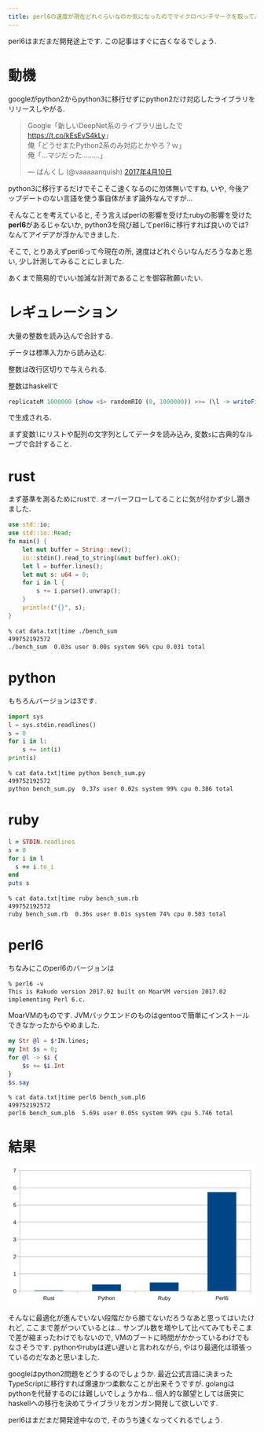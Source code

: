 ```yaml
---
title: perl6の速度が現在どれぐらいなのか気になったのでマイクロベンチマークを取ってみました
---
```


perl6はまだまだ開発途上です.
この記事はすぐに古くなるでしょう.

# 動機

googleがpython2からpython3に移行せずにpython2だけ対応したライブラリをリリースしやがる.

<blockquote class="twitter-tweet" data-lang="ja"><p lang="ja" dir="ltr">Google「新しいDeepNet系のライブラリ出したで <a href="https://t.co/kEsEvS4kLy">https://t.co/kEsEvS4kLy</a>」<br />俺「どうせまたPython2系のみ対応とかやろ？ｗ」<br />俺「…マジだった………」</p>&mdash; ばんくし (@vaaaaanquish) <a href="https://twitter.com/vaaaaanquish/status/851557383411163136">2017年4月10日</a></blockquote>

python3に移行するだけでそこそこ速くなるのに勿体無いですね,
いや,
今後アップデートのない言語を使う事自体がまず論外なんですが…

そんなことを考えていると,
そう言えばperlの影響を受けたrubyの影響を受けた**perl6**があるじゃないか,
python3を飛び越してperl6に移行すれば良いのでは?
なんてアイデアが浮かんできました.

そこで,
とりあえずperl6って今現在の所,
速度はどれぐらいなんだろうなあと思い,
少し計測してみることにしました.

あくまで簡易的でいい加減な計測であることを御容赦願いたい.

# レギュレーション

大量の整数を読み込んで合計する.

データは標準入力から読み込む.

整数は改行区切りで与えられる.

整数はhaskellで

~~~hs
replicateM 1000000 (show <$> randomRIO (0, 1000000)) >>= (\l -> writeFile "data.txt" (unlines l))
~~~

で生成される.

まず変数`l`にリストや配列の文字列としてデータを読み込み,
変数`s`に古典的なループで合計すること.

# rust

まず基準を測るためにrustで.
オーバーフローしてることに気が付かず少し躓きました.

~~~rs
use std::io;
use std::io::Read;
fn main() {
    let mut buffer = String::new();
    io::stdin().read_to_string(&mut buffer).ok();
    let l = buffer.lines();
    let mut s: u64 = 0;
    for i in l {
        s += i.parse().unwrap();
    }
    println!("{}", s);
}
~~~

~~~
% cat data.txt|time ./bench_sum
499752192572
./bench_sum  0.03s user 0.00s system 96% cpu 0.031 total
~~~

# python

もちろんバージョンは3です.

~~~py
import sys
l = sys.stdin.readlines()
s = 0
for i in l:
    s += int(i)
print(s)
~~~

~~~
% cat data.txt|time python bench_sum.py
499752192572
python bench_sum.py  0.37s user 0.02s system 99% cpu 0.386 total
~~~

# ruby

~~~rb
l = STDIN.readlines
s = 0
for i in l
  s += i.to_i
end
puts s
~~~

~~~
% cat data.txt|time ruby bench_sum.rb
499752192572
ruby bench_sum.rb  0.36s user 0.01s system 74% cpu 0.503 total
~~~

# perl6

ちなみにこのperl6のバージョンは

~~~
% perl6 -v
This is Rakudo version 2017.02 built on MoarVM version 2017.02
implementing Perl 6.c.
~~~

MoarVMのものです.
JVMバックエンドのものはgentooで簡単にインストールできなかったからやめました.

~~~pl6
my Str @l = $*IN.lines;
my Int $s = 0;
for @l -> $i {
    $s += $i.Int
}
$s.say
~~~

~~~
% cat data.txt|time perl6 bench_sum.pl6
499752192572
perl6 bench_sum.pl6  5.69s user 0.05s system 99% cpu 5.746 total
~~~

# 結果

![time](/asset/2017-04-11-time.svg)

そんなに最適化が進んでいない段階だから勝てないだろうなあと思ってはいたけれど,
ここまで差がついているとは…
サンプル数を増やして比べてみてもそこまで差が縮まったわけでもないので,
VMのブートに時間がかかっているわけでもなさそうです.
pythonやrubyは遅い遅いと言われながら,
やはり最適化は頑張っているのだなあと思いました.

googleはpython2問題をどうするのでしょうか.
最近公式言語に決まったTypeScriptに移行すれば爆速かつ柔軟なことが出来そうですが.
golangはpythonを代替するのには難しいでしょうかね…
個人的な願望としては唐突にhaskellへの移行を決めてライブラリをガンガン開発して欲しいです.

perl6はまだまだ開発途中なので,
そのうち速くなってくれるでしょう.
